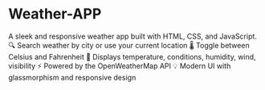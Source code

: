 # Weather-APP
A sleek and responsive weather app built with HTML, CSS, and JavaScript. <br>
🔍 Search weather by city or use your current location 
🌡️ Toggle between Celsius and Fahrenheit 
📍 Displays temperature, conditions, humidity, wind, visibility 
⚡ Powered by the OpenWeatherMap API 
💡 Modern UI with glassmorphism and responsive design
